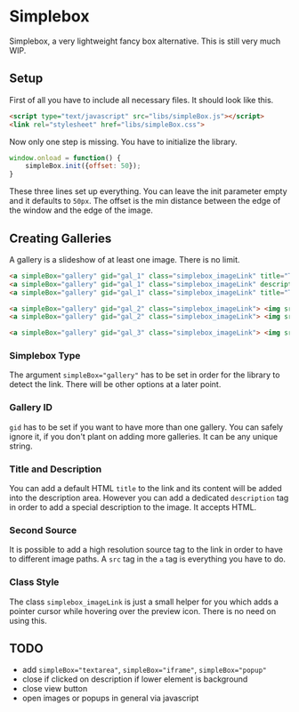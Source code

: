 # Simplebox
Simplebox, a very lightweight fancy box alternative. This is still very much WIP.

## Setup
First of all you have to include all necessary files. It should look like this.
```html
<script type="text/javascript" src="libs/simpleBox.js"></script>
<link rel="stylesheet" href="libs/simpleBox.css">
```

Now only one step is missing. You have to initialize the library.
```javascript
window.onload = function() {
	simpleBox.init({offset: 50});
}
```
These three lines set up everything. You can leave the init parameter empty and it defaults to `50px`. The offset is the min distance between the edge of the window and the edge of the image.

## Creating Galleries
A gallery is a slideshow of at least one image. There is no limit.
```html
<a simpleBox="gallery" gid="gal_1" class="simplebox_imageLink" title="This title is also displayed inside of the description area" src="test_1_highres.jpg"> <img src="test_1.jpg"> </a>
<a simpleBox="gallery" gid="gal_1" class="simplebox_imageLink" description="This image has no title but a dedicated description tag.<br>You can use HTML tags in here"> <img src="test_2.jpg"> </a>
<a simpleBox="gallery" gid="gal_1" class="simplebox_imageLink" title="This title will be overwritten ..." description="... by this description."> <img src="test_3.jpg"> </a>

<a simpleBox="gallery" gid="gal_2" class="simplebox_imageLink"> <img src="test_1.jpg"> </a>
<a simpleBox="gallery" gid="gal_2" class="simplebox_imageLink"> <img src="test_2.jpg"> </a>

<a simpleBox="gallery" gid="gal_3" class="simplebox_imageLink"> <img src="test_3.jpg"> </a>
```
### Simplebox Type
The argument `simpleBox="gallery"` has to be set in order for the library to detect the link. There will be other options at a later point.

### Gallery ID
`gid` has to be set if you want to have more than one gallery. You can safely ignore it, if you don't plant on adding more galleries. It can be any unique string. 

### Title and Description
You can add a default HTML `title` to the link and its content will be added into the description area. However you can add a dedicated `description` tag in order to add a special description to the image. It accepts HTML.

### Second Source
It is possible to add a high resolution source tag to the link in order to have to different image paths. A `src` tag in the `a` tag is everything you have to do.

### Class Style
The class `simplebox_imageLink` is just a small helper for you which adds a pointer cursor while hovering over the preview icon. There is no need on using this.

## TODO
- add `simpleBox="textarea"`, `simpleBox="iframe"`, `simpleBox="popup"`
- close if clicked on description if lower element is background
- close view button
- open images or popups in general via javascript